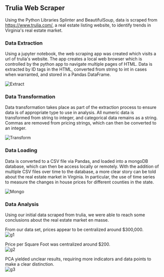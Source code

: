## Trulia Web Scraper
Using the Python Libraries Splinter and BeautifulSoup, data is scraped from https://www.trulia.com/, a real estate listing website, to identify trends in Virginia's real estate market. 

### Data Extraction
Using a jupyter notebook, the web scraping app was created which visits a url of trulia's website. The app creates a local web browser which is controlled by the python app to navigate multiple pages of HTML. Data is extracted by ID tags in the HTML, converted from string to int in cases when warranted, and stored in a Pandas DataFrame. 

![Extract](https://user-images.githubusercontent.com/12026338/122141913-58411b00-ce1c-11eb-9fd5-7629ef761312.PNG)


### Data Transformation
Data transformation takes place as part of the extraction process to ensure data is of appropriate type to use in analysis. All numeric data is transformed from string to integer, and categorical data remains as a string. Commas are removed from pricing strings, which can then be converted to an integer. 

![Transform](https://user-images.githubusercontent.com/12026338/122141941-655e0a00-ce1c-11eb-92e7-f37ddb6c725d.PNG)


### Data Loading
Data is converted to a CSV file via Pandas, and loaded into a mongoDB database, which can then be access locally or remotely. With the addition of multiple CSV files over time to the database, a more clear story can be told about the real estate market in Virginia. In particular, the use of time series to measure the changes in house prices for different counties in the state.

![Mongo](https://user-images.githubusercontent.com/12026338/122141958-6b53eb00-ce1c-11eb-9e96-0df3c28ef33b.PNG)



### Data Analysis
Using our initial data scraped from trulia, we were able to reach some conclusions about the real estate market en masse. 

From our data set, prices appear to be centralized around $300,000.  
![g1](https://user-images.githubusercontent.com/12026338/122141964-6ee77200-ce1c-11eb-96e6-e5f51629d235.PNG)

Price per Square Foot was centralized around $200.  
![g2](https://user-images.githubusercontent.com/12026338/122141979-77d84380-ce1c-11eb-952c-20b71d742272.PNG)


PCA yielded unclear results, requiring more indicators and data points to make a clear distinction.   
![g3](https://user-images.githubusercontent.com/12026338/122141985-7c9cf780-ce1c-11eb-89e4-ba057e93a2b6.PNG)


